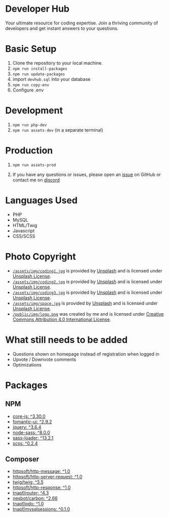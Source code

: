 # Developer Hub
Your ultimate resource for coding expertise. Join a thriving community of developers and get instant answers to your questions.

# Basic Setup
1. Clone the repository to your local machine.
2. `npm run install-packages`
3. `npm run update-packages`
4. import `devhub.sql` into your database
5. `npm run copy-env`
6. Configure .env

# Development

1. `npm run php-dev`
2. `npm run assets-dev` (in a separate terminal)

# Production

1. `npm run assets-prod`

2. If you have any questions or issues, please open an [issue](https://github.com/CommandString/DevHub/issues/new) on GitHub or contact me on [discord](https://discord.gg/TgrcSkuDtQ)

# Languages Used
* PHP
* MySQL
* HTML/Twig
* Javascript
* CSS/SCSS

# Photo Copyright
* [`/assets/img/coding1.jpg`](https://unsplash.com/photos/OqtafYT5kTw) is provided by [Unsplash](https://unsplash.com) and is licensed under [Unsplash License](https://unsplash.com/license).
* [`/assets/img/coding2.jpg`](https://unsplash.com/photos/f77Bh3inUpE) is provided by [Unsplash](https://unsplash.com) and is licensed under [Unsplash License](https://unsplash.com/license).
* [`/assets/img/coding3.jpg`](https://unsplash.com/photos/SyYmXSDnJ54) is provided by [Unsplash](https://unsplash.com) and is licensed under [Unsplash License](https://unsplash.com/license).
* [`/assets/img/space.jpg`](https://unsplash.com/photos/rCbdp8VCYhQ) is provided by [Unsplash](https://unsplash.com) and is licensed under [Unsplash License](https://unsplash.com/license).
* [`/public/img/logo.png`](https://github.com/CommandString/DevHub/blob/master/public/img/logo.png) was created by me and is licensed under [Creative Commons Attribution 4.0 International License](https://creativecommons.org/licenses/by/4.0/).

# What still needs to be added
* Questions shown on homepage instead of registration when logged in
* Upvote / Downvote comments
* Optimizations

# Packages

## NPM

* [core-js: ^3.30.0](https://www.npmjs.com/package/core-js)
* [fomantic-ui: ^2.9.2](https://www.npmjs.com/package/fomantic-ui)
* [jquery: ^3.6.4](https://www.npmjs.com/package/jquery)
* [node-sass: ^8.0.0](https://www.npmjs.com/package/node-sass)
* [sass-loader: ^13.2.1](https://www.npmjs.com/package/sass-loader)
* [scss: ^0.2.4](https://www.npmjs.com/package/scss)

## Composer

* [httpsoft/http-message: ^1.0](https://packagist.org/packages/httpsoft/http-message)
* [httpsoft/http-server-request: ^1.0](https://packagist.org/packages/httpsoft/http-server-request)
* [twig/twig: ^3.5](https://packagist.org/packages/twig/twig)
* [httpsoft/http-response: ^1.0](https://packagist.org/packages/httpsoft/http-response)
* [tnapf/router: ^4.3](https://packagist.org/packages/tnapf/router)
* [nesbot/carbon: ^2.66](https://packagist.org/packages/nesbot/carbon)
* [tnapf/pdo: ^1.0](https://packagist.org/packages/tnapf/pdo)
* [tnapf/mysqlsessions: ^0.1.0](https://packagist.org/packages/tnapf/mysqlsessions)
